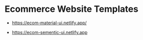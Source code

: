 # Ecommerce Website Templates


* https://ecom-material-ui.netlify.app/

* https://ecom-sementic-ui.netlify.app
